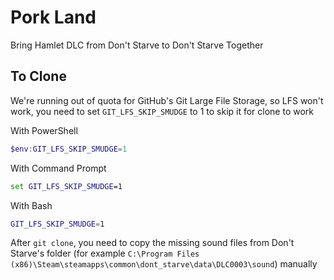 # Pork Land

Bring Hamlet DLC from Don't Starve to Don't Starve Together

## To Clone

We're running out of quota for GitHub's Git Large File Storage, so LFS won't work, you need to set `GIT_LFS_SKIP_SMUDGE` to 1 to skip it for clone to work

With PowerShell

```powershell
$env:GIT_LFS_SKIP_SMUDGE=1
```

With Command Prompt

```cmd
set GIT_LFS_SKIP_SMUDGE=1
```

With Bash

```bash
GIT_LFS_SKIP_SMUDGE=1
```

After `git clone`, you need to copy the missing sound files from Don't Starve's folder (for example `C:\Program Files (x86)\Steam\steamapps\common\dont_starve\data\DLC0003\sound`) manually
